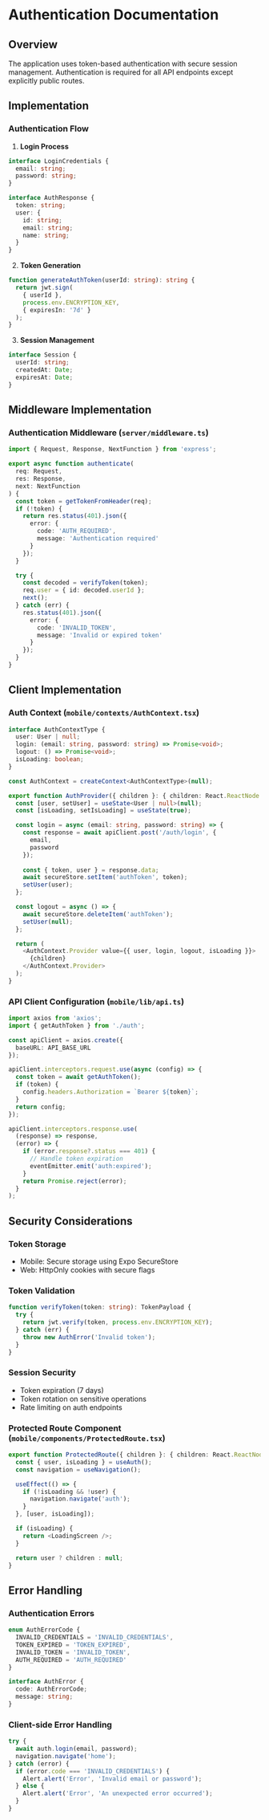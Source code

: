 # Authentication Documentation

## Overview

The application uses token-based authentication with secure session management. Authentication is required for all API endpoints except explicitly public routes.

## Implementation

### Authentication Flow

1. **Login Process**
```typescript
interface LoginCredentials {
  email: string;
  password: string;
}

interface AuthResponse {
  token: string;
  user: {
    id: string;
    email: string;
    name: string;
  }
}
```

2. **Token Generation**
```typescript
function generateAuthToken(userId: string): string {
  return jwt.sign(
    { userId },
    process.env.ENCRYPTION_KEY,
    { expiresIn: '7d' }
  );
}
```

3. **Session Management**
```typescript
interface Session {
  userId: string;
  createdAt: Date;
  expiresAt: Date;
}
```

## Middleware Implementation

### Authentication Middleware (`server/middleware.ts`)

```typescript
import { Request, Response, NextFunction } from 'express';

export async function authenticate(
  req: Request,
  res: Response,
  next: NextFunction
) {
  const token = getTokenFromHeader(req);
  if (!token) {
    return res.status(401).json({
      error: {
        code: 'AUTH_REQUIRED',
        message: 'Authentication required'
      }
    });
  }

  try {
    const decoded = verifyToken(token);
    req.user = { id: decoded.userId };
    next();
  } catch (err) {
    res.status(401).json({
      error: {
        code: 'INVALID_TOKEN',
        message: 'Invalid or expired token'
      }
    });
  }
}
```

## Client Implementation

### Auth Context (`mobile/contexts/AuthContext.tsx`)

```typescript
interface AuthContextType {
  user: User | null;
  login: (email: string, password: string) => Promise<void>;
  logout: () => Promise<void>;
  isLoading: boolean;
}

const AuthContext = createContext<AuthContextType>(null);

export function AuthProvider({ children }: { children: React.ReactNode }) {
  const [user, setUser] = useState<User | null>(null);
  const [isLoading, setIsLoading] = useState(true);

  const login = async (email: string, password: string) => {
    const response = await apiClient.post('/auth/login', {
      email,
      password
    });
    
    const { token, user } = response.data;
    await secureStore.setItem('authToken', token);
    setUser(user);
  };

  const logout = async () => {
    await secureStore.deleteItem('authToken');
    setUser(null);
  };

  return (
    <AuthContext.Provider value={{ user, login, logout, isLoading }}>
      {children}
    </AuthContext.Provider>
  );
}
```

### API Client Configuration (`mobile/lib/api.ts`)

```typescript
import axios from 'axios';
import { getAuthToken } from './auth';

const apiClient = axios.create({
  baseURL: API_BASE_URL
});

apiClient.interceptors.request.use(async (config) => {
  const token = await getAuthToken();
  if (token) {
    config.headers.Authorization = `Bearer ${token}`;
  }
  return config;
});

apiClient.interceptors.response.use(
  (response) => response,
  (error) => {
    if (error.response?.status === 401) {
      // Handle token expiration
      eventEmitter.emit('auth:expired');
    }
    return Promise.reject(error);
  }
);
```

## Security Considerations

### Token Storage
- Mobile: Secure storage using Expo SecureStore
- Web: HttpOnly cookies with secure flags

### Token Validation
```typescript
function verifyToken(token: string): TokenPayload {
  try {
    return jwt.verify(token, process.env.ENCRYPTION_KEY);
  } catch (err) {
    throw new AuthError('Invalid token');
  }
}
```

### Session Security
- Token expiration (7 days)
- Token rotation on sensitive operations
- Rate limiting on auth endpoints

### Protected Route Component (`mobile/components/ProtectedRoute.tsx`)

```typescript
export function ProtectedRoute({ children }: { children: React.ReactNode }) {
  const { user, isLoading } = useAuth();
  const navigation = useNavigation();

  useEffect(() => {
    if (!isLoading && !user) {
      navigation.navigate('auth');
    }
  }, [user, isLoading]);

  if (isLoading) {
    return <LoadingScreen />;
  }

  return user ? children : null;
}
```

## Error Handling

### Authentication Errors

```typescript
enum AuthErrorCode {
  INVALID_CREDENTIALS = 'INVALID_CREDENTIALS',
  TOKEN_EXPIRED = 'TOKEN_EXPIRED',
  INVALID_TOKEN = 'INVALID_TOKEN',
  AUTH_REQUIRED = 'AUTH_REQUIRED'
}

interface AuthError {
  code: AuthErrorCode;
  message: string;
}
```

### Client-side Error Handling

```typescript
try {
  await auth.login(email, password);
  navigation.navigate('home');
} catch (error) {
  if (error.code === 'INVALID_CREDENTIALS') {
    Alert.alert('Error', 'Invalid email or password');
  } else {
    Alert.alert('Error', 'An unexpected error occurred');
  }
}